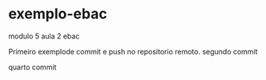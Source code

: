 # exemplo-ebac
modulo 5 aula 2 ebac

Primeiro exemplode commit e push no repositorio remoto.
segundo commit


quarto commit
